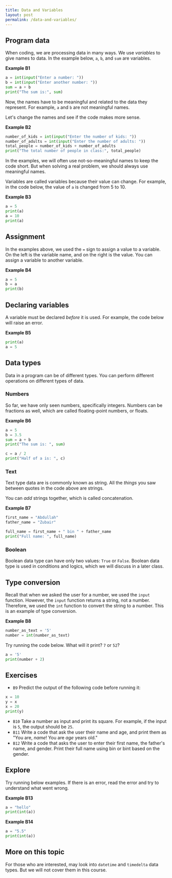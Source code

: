 ```yaml
---
title: Data and Variables
layout: post
permalink: /data-and-variables/
---
```


## Program data
When coding, we are processing data in many ways.
We use *variables* to give names to data.
In the example below, `a`, `b`, and `sum` are variables.

**Example B1**
```python
a = int(input("Enter a number: "))
b = int(input("Enter another number: "))
sum = a + b
print("The sum is:", sum)
```

Now, the names have to be meaningful and related to the data they represent.
For example, `a` and `b` are not meaningful names.

Let's change the names and see if the code makes more sense.

**Example B2**
```python
number_of_kids = int(input("Enter the number of kids: "))
number_of_adults = int(input("Enter the number of adults: "))
total_people = number_of_kids + number_of_adults
print("The total number of people in class:", total_people)
```

In the examples, we will often use not-so-meaningful names to keep the code short.
But when solving a real problem, we should always use meaningful names.

Variables are called variables because their value can change.
For example, in the code below, the value of `a` is changed from 5 to 10.

**Example B3**
```python
a = 5
print(a)
a = 10
print(a)
```

## Assignment
In the examples above, we used the `=` sign to assign a value to a variable.
On the left is the variable name, and on the right is the value.
You can assign a variable to another variable.

**Example B4**
```python
a = 5
b = a
print(b)
```

## Declaring variables
A variable must be declared *before* it is used.
For example, the code below will raise an error.

**Example B5**
```python
print(a)
a = 5
```

## Data types
Data in a program can be of different types.
You can perform different operations on different types of data.

### Numbers
So far, we have only seen numbers, specifically integers.
Numbers can be fractions as well, which are called floating-point numbers, or floats.

**Example B6**
```python
a = 5
b = 3.5
sum = a + b
print("The sum is: ", sum)

c = a / 2
print("Half of a is: ", c)
```

### Text
Text type data are is commonly known as string.
All the *things* you saw between quotes in the code above are strings.

You can *add* strings together, which is called concatenation.

**Example B7**
```python
first_name = "Abdullah"
father_name = "Zubair"

full_name = first_name + " bin " + father_name
print("Full name: ", full_name)
```

### Boolean
Boolean data type can have only two values: `True` or `False`.
Boolean data type is used in conditions and logics, which we will discuss in a later class.

## Type conversion
Recall that when we asked the user for a number, we used the `input` function.
However, the `input` function returns a string, not a number.
Therefore, we used the `int` function to convert the string to a number.
This is an example of type conversion.

**Example B8**
```python
number_as_text = '5'
number = int(number_as_text)
```

Try running the code below. What will it print? `7` or `52`?
```python
a = '5'
print(number + 2)
```

## Exercises
- `B9` Predict the output of the following code before running it:
```python
x = 10
y = x
x = 20
print(y)
```
- `B10` Take a number as input and print its square. For example, if the input is `5`, the output should be `25`.
- `B11` Write a code that ask the user their name and age, and print them as "You are, *name*! You are *age* years old."
- `B12` Write a code that asks the user to enter their first name, the father's name, and gender. Print their full name using bin or bint based on the gender.

## Explore
Try running below examples. If there is an error, read the error and try to understand what went wrong.

**Example B13**
```python
a = "hello"
print(int(a))
```

**Example B14**
```python
a = "5.5"
print(int(a))
```

## More on this topic
For those who are interested, may look into `datetime` and `timedelta` data types.
But we will not cover them in this course.
